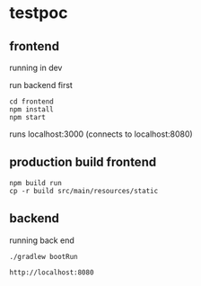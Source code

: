 # testpoc


## frontend

running in dev

run backend first

```
cd frontend
npm install
npm start
```

runs localhost:3000 (connects to localhost:8080)

## production build frontend

```
npm build run
cp -r build src/main/resources/static
```



## backend

running back end

```
./gradlew bootRun

http://localhost:8080

```
